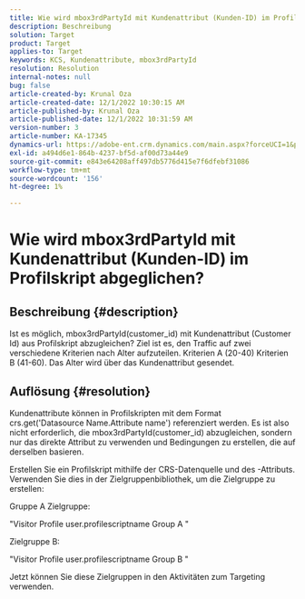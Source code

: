 ```yaml
---
title: Wie wird mbox3rdPartyId mit Kundenattribut (Kunden-ID) im Profilskript abgeglichen?
description: Beschreibung
solution: Target
product: Target
applies-to: Target
keywords: KCS, Kundenattribute, mbox3rdPartyId
resolution: Resolution
internal-notes: null
bug: false
article-created-by: Krunal Oza
article-created-date: 12/1/2022 10:30:15 AM
article-published-by: Krunal Oza
article-published-date: 12/1/2022 10:31:59 AM
version-number: 3
article-number: KA-17345
dynamics-url: https://adobe-ent.crm.dynamics.com/main.aspx?forceUCI=1&pagetype=entityrecord&etn=knowledgearticle&id=b716a81f-6371-ed11-9561-6045bd006a22
exl-id: a494d6e1-864b-4237-bf5d-af00d73a44e9
source-git-commit: e843e64208aff497db5776d415e7f6dfebf31086
workflow-type: tm+mt
source-wordcount: '156'
ht-degree: 1%

---
```


# Wie wird mbox3rdPartyId mit Kundenattribut (Kunden-ID) im Profilskript abgeglichen?

## Beschreibung {#description}

Ist es möglich, mbox3rdPartyId(customer_id) mit Kundenattribut (Customer Id) aus Profilskript abzugleichen? Ziel ist es, den Traffic auf zwei verschiedene Kriterien nach Alter aufzuteilen. Kriterien A (20-40) Kriterien B (41-60). Das Alter wird über das Kundenattribut gesendet.

## Auflösung {#resolution}


Kundenattribute können in Profilskripten mit dem Format crs.get(&#39;Datasource Name.Attribute name&#39;) referenziert werden. Es ist also nicht erforderlich, die mbox3rdPartyId(customer_id) abzugleichen, sondern nur das direkte Attribut zu verwenden und Bedingungen zu erstellen, die auf derselben basieren.

Erstellen Sie ein Profilskript mithilfe der CRS-Datenquelle und des -Attributs. Verwenden Sie dies in der Zielgruppenbibliothek, um die Zielgruppe zu erstellen:

Gruppe A Zielgruppe:

&quot;Visitor Profile user.profilescriptname Group A &quot;

Zielgruppe B:

&quot;Visitor Profile user.profilescriptname Group B &quot;

Jetzt können Sie diese Zielgruppen in den Aktivitäten zum Targeting verwenden.
